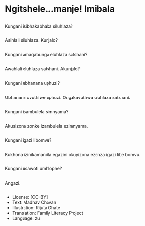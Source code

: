 # Ngitshele...manje! Imibala

##
Kungani isibhakabhaka
siluhlaza?

##
Asihlali siluhlaza.
Kunjalo?

##
Kungani amaqabunga
eluhlaza satshani?

##
Awahlali eluhlaza
satshani. Akunjalo?

##
Kungani ubhanana
uphuzi?

##
Ubhanana ovuthiwe
uphuzi.
Ongakavuthwa uluhlaza
satshani.

##
Kungani isambulela
simnyama?

##
Akusizona zonke
izambulela ezimnyama.

##
Kungani igazi libomvu?

##
Kukhona izinikamandla
egazini okuyizona
ezenza igazi libe
bomvu.

##
Kungani usawoti
umhlophe?

##
Angazi.

##
* License: [CC-BY]
* Text: Madhav Chavan
* Illustration: Rijuta Ghate
* Translation: Family Literacy Project
* Language: zu
